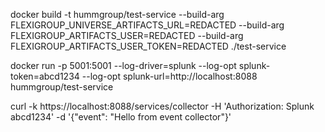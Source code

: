 docker build -t hummgroup/test-service --build-arg FLEXIGROUP_UNIVERSE_ARTIFACTS_URL=REDACTED --build-arg FLEXIGROUP_ARTIFACTS_USER=REDACTED --build-arg FLEXIGROUP_ARTIFACTS_USER_TOKEN=REDACTED ./test-service

docker run -p 5001:5001 --log-driver=splunk --log-opt splunk-token=abcd1234 --log-opt splunk-url=http://localhost:8088 hummgroup/test-service

curl -k https://localhost:8088/services/collector -H 'Authorization: Splunk abcd1234' -d '{\"event\": \"Hello from event collector\"}'